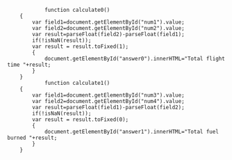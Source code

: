 				function calculate0()
		{
			var field1=document.getElementById("num1").value;
			var field2=document.getElementById("num2").value;
			var result=parseFloat(field2)-parseFloat(field1);
			if(!isNaN(result));
			var result = result.toFixed(1);
			{
				document.getElementById("answer0").innerHTML="Total flight time "+result;
			}
		}
				function calculate1()
		{
			var field1=document.getElementById("num3").value;
			var field2=document.getElementById("num4").value;
			var result=parseFloat(field1)-parseFloat(field2);
			if(!isNaN(result));
			var result = result.toFixed(0);
			{
				document.getElementById("answer1").innerHTML="Total fuel burned "+result;
			}
		}
